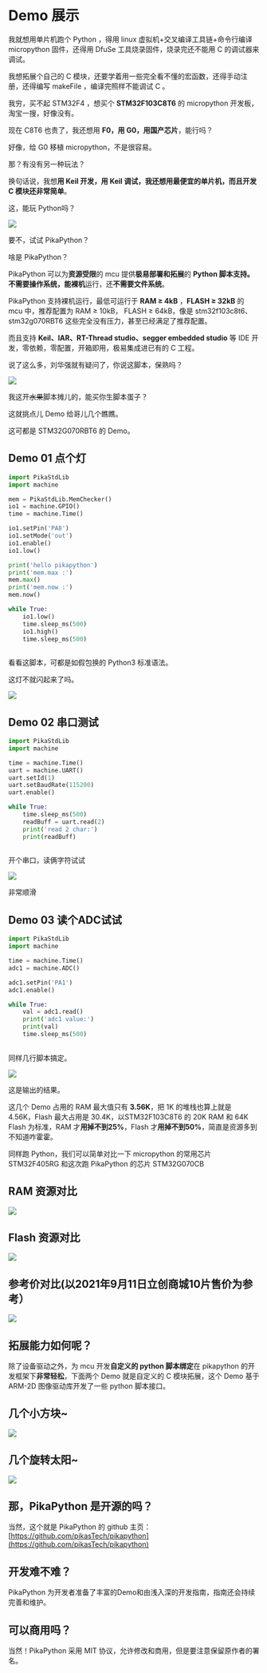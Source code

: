 # Demo 展示

我就想用单片机跑个 Python ，得用 linux 虚拟机+交叉编译工具链+命令行编译 micropython 固件，还得用 DfuSe 工具烧录固件，烧录完还不能用 C 的调试器来调试。

我想拓展个自己的 C 模块，还要学着用一些完全看不懂的宏函数，还得手动注册，还得编写 makeFile ，编译完照样不能调试 C 。

我穷，买不起 STM32F4 ，想买个 **STM32F103C8T6** 的 micropython 开发板，淘宝一搜，好像没有。

现在 C8T6 也贵了，我还想用 **F0，用 G0，用国产芯片**，能行吗？

好像，给 G0 移植 micropython，不是很容易。

那？有没有另一种玩法？

换句话说，我想**用 Keil 开发，用 Keil 调试，**我还想用**最便宜的单片机，**而且**开发 C 模块还非常简单**。

这，能玩 Python吗？

![](assets/132941900-985ebc9e-fb65-48f6-8677-d3ebc65422ee.gif)

要不，试试 PikaPython？

啥是 PikaPython？

PikaPython 可以为**资源受限**的 mcu 提供**极易部署和拓展**的 **Python **脚本支持。**不需要操作系统**，能**裸机**运行，还**不需要文件系统**。

PikaPython 支持裸机运行，最低可运行于 **RAM ≥ 4kB** ，**FLASH ≥ 32kB** 的 mcu 中，推荐配置为 RAM ≥ 10kB， FLASH ≥ 64kB，像是 stm32f103c8t6、stm32g070RBT6 这些完全没有压力，甚至已经满足了推荐配置。

而且支持 **Keil、IAR、RT-Thread studio、segger embedded studio** 等 IDE 开发，零依赖，零配置，开箱即用，极易集成进已有的 C 工程。

说了这么多，刘华强就有疑问了，你说这脚本，保熟吗？

![](assets/1638666543673-423aafcb-0c29-49b3-8221-22fdc3c65199.png)

我这开~~水果~~脚本摊儿的，能买你生脚本蛋子？

这就挑点儿 Demo 给哥儿几个瞧瞧。

这可都是 STM32G070RBT6 的 Demo。

## Demo 01 点个灯

``` python
import PikaStdLib
import machine

mem = PikaStdLib.MemChecker()
io1 = machine.GPIO()
time = machine.Time()

io1.setPin('PA8')
io1.setMode('out')
io1.enable()
io1.low()

print('hello pikapython')
print('mem.max :')
mem.max()
print('mem.now :')
mem.now()

while True:
    io1.low()
    time.sleep_ms(500)
    io1.high()
    time.sleep_ms(500)
    
```

看看这脚本，可都是如假包换的 Python3 标准语法。

这灯不就闪起来了吗。

![](assets/132943428-f2b365ca-140e-42f4-936c-db6a7d9f8dee.gif)

## Demo 02 串口测试

``` python
import PikaStdLib
import machine

time = machine.Time()
uart = machine.UART()
uart.setId(1)
uart.setBaudRate(115200)
uart.enable()

while True:
    time.sleep_ms(500)
    readBuff = uart.read(2)
    print('read 2 char:')
    print(readBuff)
    
```

开个串口，读俩字符试试

![](assets/132943365-0f7059b3-4f9d-4989-a5ec-2cce72b0cc96.gif)

非常顺滑

## Demo 03 读个ADC试试

``` python
import PikaStdLib
import machine

time = machine.Time()
adc1 = machine.ADC()

adc1.setPin('PA1')
adc1.enable()

while True:
    val = adc1.read()
    print('adc1 value:')
    print(val)
    time.sleep_ms(500)
    
```

同样几行脚本搞定。

![](assets/132944185-0a01b1ba-8cf7-4f9f-9d73-fe9cbcd52f0b.png)

这是输出的结果。

这几个 Demo 占用的 RAM 最大值只有 **3.56K**，把 1K 的堆栈也算上就是 4.56K，Flash 最大占用是 30.4K，以STM32F103C8T6 的 20K RAM 和 64K Flash 为标准，RAM 才**用掉不到25%**，Flash 才**用掉不到50%**，简直是资源多到不知道咋霍霍。

同样跑 Python，我们可以简单对比一下 micropython 的常用芯片 STM32F405RG 和这次跑 PikaPython 的芯片 STM32G070CB

## RAM 资源对比

![](assets/132944731-a55ece1d-061f-4b91-ba87-bd6547be96a7.png)

## Flash 资源对比

![](assets/132944745-e9cf598d-e75f-40bb-873e-911819d535b7.png)
## 参考价对比(以2021年9月11日立创商城10片售价为参考）

![](assets/132944757-2b5cfda8-f93f-4456-8d7f-4e4767954056.png)

## 拓展能力如何呢？

除了设备驱动之外，为 mcu 开发**自定义的 python 脚本绑定**在 pikapython 的开发框架下**非常轻松**，下面两个 Demo 就是自定义的 C 模块拓展，这个 Demo 基于 ARM-2D 图像驱动库开发了一些 python 脚本接口。
## 几个小方块~

![](assets/132945282-bfd310df-8063-456d-b90c-6b798a2c8ed5.gif)
## 几个旋转太阳~

![](assets/132945107-e473a2cc-9fbc-47f9-aaed-a28d3ad1048c.gif)
## 那，PikaPython 是开源的吗？
当然，这个就是 PikaPython 的 github 主页：
[https://github.com/pikasTech/pikapython](https://github.com/pikasTech/pikapython)

## 开发难不难？
PikaPython 为开发者准备了丰富的Demo和由浅入深的开发指南，指南还会持续完善和维护。

## 可以商用吗？
当然！PikaPython 采用 MIT 协议，允许修改和商用，但是要注意保留原作者的署名。

